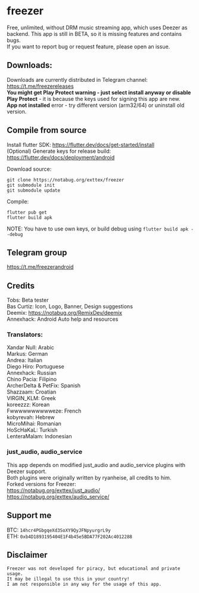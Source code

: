 # freezer

Free, unlimited, without DRM music streaming app, which uses Deezer as backend.
This app is still in BETA, so it is missing features and contains bugs.  
If you want to report bug or request feature, please open an issue.  

## Downloads:
Downloads are currently distributed in Telegram channel: https://t.me/freezereleases  
**You might get Play Protect warning - just select install anyway or disable Play Protect**  - it is because the keys used for signing this app are new.  
**App not installed** error - try different version (arm32/64) or uninstall old version.  

## Compile from source

Install flutter SDK: https://flutter.dev/docs/get-started/install  
(Optional) Generate keys for release build: https://flutter.dev/docs/deployment/android  

Download source:
```
git clone https://notabug.org/exttex/freezer
git submodule init 
git submodule update
```

Compile:  
```
flutter pub get
flutter build apk
```  
NOTE: You have to use own keys, or build debug using `flutter build apk --debug`

## Telegram group
https://t.me/freezerandroid

## Credits
Tobs: Beta tester  
Bas Curtiz: Icon, Logo, Banner, Design suggestions  
Deemix: https://notabug.org/RemixDev/deemix  
Annexhack: Android Auto help and resources  

### Translators:
Xandar Null: Arabic  
Markus: German  
Andrea: Italian  
Diego Hiro: Portuguese  
Annexhack: Russian  
Chino Pacia: Filipino  
ArcherDelta & PetFix: Spanish  
Shazzaam: Croatian  
VIRGIN_KLM: Greek  
koreezzz: Korean    
Fwwwwwwwwwweze: French    
kobyrevah: Hebrew   
MicroMihai: Romanian  
HoScHaKaL: Turkish  
LenteraMalam: Indonesian  

### just_audio, audio_service
This app depends on modified just_audio and audio_service plugins with Deezer support.  
Both plugins were originally written by ryanheise, all credits to him.    
Forked versions for Freezer:  
https://notabug.org/exttex/just_audio/  
https://notabug.org/exttex/audio_service/  


## Support me
BTC: `14hcr4PGbgqeXd3SoXY9QyJFNpyurgrL9y`  
ETH: `0xb4D1893195404E1F4b45e5BDA77F202Ac4012288`  


## Disclaimer
```
Freezer was not developed for piracy, but educational and private usage.
It may be illegal to use this in your country!
I am not responsible in any way for the usage of this app.
```
